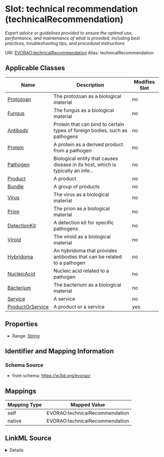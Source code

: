 

# Slot: technical recommendation (technicalRecommendation) 


_Expert advice or guidelines provided to ensure the optimal use, performance, and maintenance of what is provided, including best practices, troubleshooting tips, and procedural instructions_





URI: [EVORAO:technicalRecommendation](https://w3id.org/evorao/technicalRecommendation)
Alias: technicalRecommendation

<!-- no inheritance hierarchy -->





## Applicable Classes

| Name | Description | Modifies Slot |
| --- | --- | --- |
| [Protozoan](Protozoan.md) | The protozoan as a biological material |  no  |
| [Fungus](Fungus.md) | The fungus as a biological material |  no  |
| [Antibody](Antibody.md) | Protein that can bind to certain types of foreign bodies, such as pathogens |  no  |
| [Protein](Protein.md) | A protein as a derived product from a pathogen |  no  |
| [Pathogen](Pathogen.md) | Biological entity that causes disease in its host, which is typically an infe... |  no  |
| [Product](Product.md) | A product |  no  |
| [Bundle](Bundle.md) | A group of products |  no  |
| [Virus](Virus.md) | The virus as a biological material |  no  |
| [Prion](Prion.md) | The prion as a biological material |  no  |
| [DetectionKit](DetectionKit.md) | A detection kit for specific pathogens |  no  |
| [Viroid](Viroid.md) | The viroid as a biological material |  no  |
| [Hybridoma](Hybridoma.md) | An hybridoma that provides antibodies that can be related to a pathogen |  no  |
| [NucleicAcid](NucleicAcid.md) | Nucleic acid related to a pathogen |  no  |
| [Bacterium](Bacterium.md) | The bacterium as a biological material |  no  |
| [Service](Service.md) | A service |  no  |
| [ProductOrService](ProductOrService.md) | A product or a service |  yes  |







## Properties

* Range: [String](String.md)





## Identifier and Mapping Information







### Schema Source


* from schema: https://w3id.org/evorao/




## Mappings

| Mapping Type | Mapped Value |
| ---  | ---  |
| self | EVORAO:technicalRecommendation |
| native | EVORAO:technicalRecommendation |




## LinkML Source

<details>
```yaml
name: technicalRecommendation
description: Expert advice or guidelines provided to ensure the optimal use, performance,
  and maintenance of what is provided, including best practices, troubleshooting tips,
  and procedural instructions
title: technical recommendation
from_schema: https://w3id.org/evorao/
rank: 1000
alias: technicalRecommendation
domain_of:
- ProductOrService
range: string
required: false
multivalued: false

```
</details>